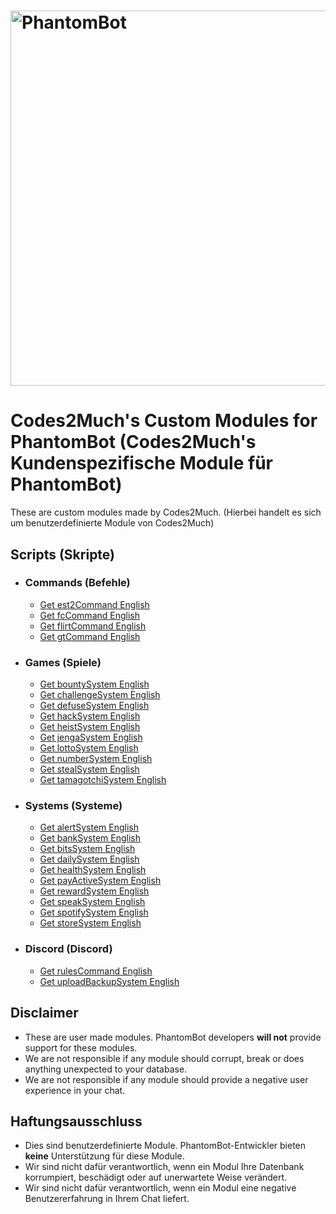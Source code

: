 # <img alt="PhantomBot" src="https://phantombot.tv/img/new-logo-dark-v2.png" width="600px"/>

# Codes2Much's Custom Modules for PhantomBot (Codes2Much's Kundenspezifische Module für PhantomBot)
These are custom modules made by Codes2Much. (Hierbei handelt es sich um benutzerdefinierte Module von Codes2Much)

## Scripts (Skripte)
- ### Commands (Befehle)
    - [Get est2Command English](https://github.com/Codes2Much/Phantombot-Custom-Scripts/tree/master/english/custom/commands/est2Command "est2Command")
    - [Get fcCommand English](https://github.com/Codes2Much/Phantombot-Custom-Scripts/tree/master/english/custom/commands/fcCommand "fcCommand")
    - [Get flirtCommand English](https://github.com/Codes2Much/Phantombot-Custom-Scripts/tree/master/english/custom/commands/flirtCommand "flirtCommand")
    - [Get gtCommand English](https://github.com/Codes2Much/Phantombot-Custom-Scripts/tree/master/english/custom/commands/gtCommand "gtCommand")

- ### Games (Spiele)
    - [Get bountySystem English](https://github.com/Codes2Much/Phantombot-Custom-Scripts/tree/master/english/custom/games/bountySystem "bountySystem")
    - [Get challengeSystem English](https://github.com/Codes2Much/Phantombot-Custom-Scripts/tree/master/english/custom/games/challengeSystem "challengeSystem")
    - [Get defuseSystem English](https://github.com/Codes2Much/Phantombot-Custom-Scripts/tree/master/english/custom/games/defuseSystem "defuseSystem")
    - [Get hackSystem English](https://github.com/Codes2Much/Phantombot-Custom-Scripts/tree/master/english/custom/games/hackSystem "hackSystem")
    - [Get heistSystem English](https://github.com/Codes2Much/Phantombot-Custom-Scripts/tree/master/english/custom/games/heistSystem "heistSystem")
    - [Get jengaSystem English](https://github.com/Codes2Much/Phantombot-Custom-Scripts/tree/master/english/custom/games/jengaSystem "jengaSystem")
    - [Get lottoSystem English](https://github.com/Codes2Much/Phantombot-Custom-Scripts/tree/master/english/custom/games/lottoSystem "lottoSystem")
    - [Get numberSystem English](https://github.com/Codes2Much/Phantombot-Custom-Scripts/tree/master/english/custom/games/numberSystem "numberSystem")
    - [Get stealSystem English](https://github.com/Codes2Much/Phantombot-Custom-Scripts/tree/master/english/custom/games/stealSystem "stealSystem")
    - [Get tamagotchiSystem English](https://github.com/Codes2Much/Phantombot-Custom-Scripts/tree/master/english/custom/games/tamagotchiSystem "tamagotchiSystem")

- ### Systems (Systeme)
    - [Get alertSystem English](https://github.com/Codes2Much/Phantombot-Custom-Scripts/tree/master/english/custom/systems/alertSystem "alertSystem")
    - [Get bankSystem English](https://github.com/Codes2Much/Phantombot-Custom-Scripts/tree/master/english/custom/systems/bankSystem "bankSystem")
    - [Get bitsSystem English](https://github.com/Codes2Much/Phantombot-Custom-Scripts/tree/master/english/custom/systems/bitsSystem "bitsSystem")
    - [Get dailySystem English](https://github.com/Codes2Much/Phantombot-Custom-Scripts/tree/master/english/custom/systems/dailySystem "dailySystem")
    - [Get healthSystem English](https://github.com/Codes2Much/Phantombot-Custom-Scripts/tree/master/english/custom/systems/healthSystem "healthSystem")
    - [Get payActiveSystem English](https://github.com/Codes2Much/Phantombot-Custom-Scripts/tree/master/english/custom/systems/payActiveSystem "payActiveSystem")
    - [Get rewardSystem English](https://github.com/Codes2Much/Phantombot-Custom-Scripts/tree/master/english/custom/systems/rewardSystem "rewardSystem")
    - [Get speakSystem English](https://github.com/Codes2Much/Phantombot-Custom-Scripts/tree/master/english/custom/systems/speakSystem "speakSystem")
    - [Get spotifySystem English](https://github.com/Codes2Much/Phantombot-Custom-Scripts/tree/master/english/custom/systems/spotifySystem "spotifySystem")
    - [Get storeSystem English](https://github.com/Codes2Much/Phantombot-Custom-Scripts/tree/master/english/custom/systems/storeSystem "storeSystem")

- ### Discord (Discord)
    - [Get rulesCommand English](https://github.com/Codes2Much/Phantombot-Custom-Scripts/tree/master/english/discord/custom/commands/rulesCommand "rulesCommand")
    - [Get uploadBackupSystem English](https://github.com/Codes2Much/Phantombot-Custom-Scripts/tree/master/english/discord/custom/systems/uploadBackupSystem "uploadBackupSystem")

## Disclaimer
- These are user made modules. PhantomBot developers **will not** provide support for these modules.
- We are not responsible if any module should corrupt, break or does anything unexpected to your database.
- We are not responsible if any module should provide a negative user experience in your chat.

## Haftungsausschluss
- Dies sind benutzerdefinierte Module. PhantomBot-Entwickler bieten **keine** Unterstützung für diese Module.
- Wir sind nicht dafür verantwortlich, wenn ein Modul Ihre Datenbank korrumpiert, beschädigt oder auf unerwartete Weise verändert.
- Wir sind nicht dafür verantwortlich, wenn ein Modul eine negative Benutzererfahrung in Ihrem Chat liefert.